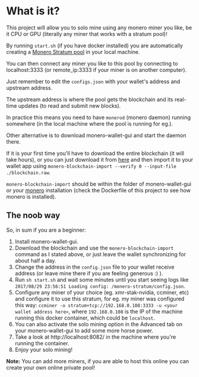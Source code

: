 # What is it?

This project will allow you to solo mine using any monero miner you like, be it CPU or GPU (literally any miner that works with a stratum pool)!

By running `start.sh` (if you have docker installed) you are automatically creating a [Monero Stratum pool](https://github.com/sammy007/monero-stratum.git) in your local machine.

You can then connect any miner you like to this pool by connecting to localhost:3333 (or remote_ip:3333 if your miner is on another computer).

Just remember to edit the `configs.json` with your wallet's address and upstream address.

The upstream address is where the pool gets the blockchain and its real-time updates (to read and submit new blocks).

In practice this means you need to have `monerod` (monero daemon) running somewhere (in the local machine where the pool is running for eg.).

Other alternative is to download monero-wallet-gui and start the daemon there.

If it is your first time you'll have to download the entire blockchain (it will take hours), or you can just download it from [here](https://downloads.getmonero.org/blockchain.raw) and then import it to your wallet app using `monero-blockchain-import --verify 0 --input-file ./blockchain.raw`.

`monero-blockchain-import` should be within the folder of monero-wallet-gui or your [monero](https://github.com/monero-project/monero.git) installation (check the Dockerfile of this project to see how monero is installed).

## The noob way

So, in sum if you are a beginner:

1. Install monero-wallet-gui.
2. Download the blockchain and use the `monero-blockchain-import` command as I stated above, or just leave the wallet synchronizing for about half a day.
3. Change the address in the `config.json` file to your wallet receive address (or leave mine there if you are feeling generous :) ).
4. Run `sh start.sh` and wait some minutes until you start seeing logs like `2017/08/29 23:56:51 Loading config: /monero-stratum/config.json`.
5. Configure any miner of your choice (eg. xmr-stak-nvidia, ccminer, etc) and configure it to use this stratum, for eg. my miner was configured this way: `ccminer -o stratum+tcp://192.168.0.108:3333 -u <your wallet address here>`, where `192.168.0.108` is the IP of the machine running this docker container, which could be `localhost`.
6. You can also activate the solo mining option in the Advanced tab on your monero-wallet-gui to add some more horse power.
7. Take a look at http://localhost:8082/ in the machine where you're running the container.
8. Enjoy your solo mining!

**Note:** You can add more miners, if you are able to host this online you can create your own online private pool!

